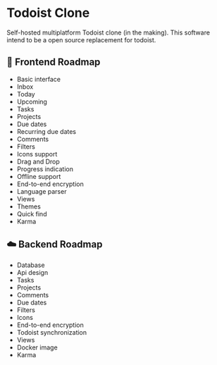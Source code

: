 # Todoist Clone
Self-hosted multiplatform Todoist clone (in the making). This software intend to be a open source replacement for todoist.

## :iphone: Frontend Roadmap
- Basic interface
- Inbox
- Today
- Upcoming
- Tasks
- Projects
- Due dates
- Recurring due dates
- Comments
- Filters
- Icons support
- Drag and Drop
- Progress indication
- Offline support
- End-to-end encryption
- Language parser
- Views
- Themes
- Quick find
- Karma

## :cloud: Backend Roadmap
- Database
- Api design
- Tasks
- Projects
- Comments
- Due dates
- Filters
- Icons
- End-to-end encryption
- Todoist synchronization
- Views
- Docker image
- Karma
